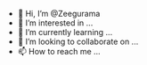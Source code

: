 - 👋 Hi, I’m @Zeegurama
- 👀 I’m interested in ...
- 🌱 I’m currently learning ...
- 💞️ I’m looking to collaborate on ...
- 📫 How to reach me ...

<!---
Zeegurama/Zeegurama is a ✨ special ✨ repository because its `README.md` (this file) appears on your GitHub profile.
You can click the Preview link to take a look at your changes.
--->
